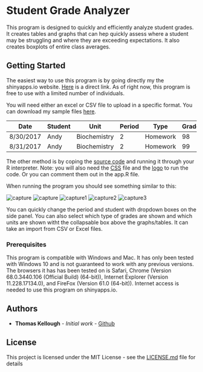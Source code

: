 # Student Grade Analyzer

This program is designed to quickly and efficiently analyze student grades. It creates tables and graphs that can hep quickly assess where a student may be struggling and where they are exceeding expectations. It also creates boxplots of entire class averages.

## Getting Started

The easiest way to use this program is by going directly my the shinyapps.io website. [Here](https://tkellough.shinyapps.io/grades/) is a direct link. As of right now, this program is free to use with a limited number of individuals. 

You will need either an excel or CSV file to upload in a specific format. You can download my sample files [here](https://github.com/thomaskellough/Personal-Projects/tree/add-css/grades-analyzer/assets).

| Date	    | Student	| Unit	        | Period	| Type	    | Grade	| Weight |
| --------- | ------- | ------------- | ------- | --------- | ----- | ------ |
| 8/30/2017	| Andy	  | Biochemistry	| 2	      | Homework	| 98	  | 15     |
| 8/31/2017	| Andy	  | Biochemistry	| 2	      | Homework	| 99    | 15     |


The other method is by coping the [source code](https://github.com/thomaskellough/Personal-Projects/blob/add-css/grades-analyzer/app.R) and running it through your R interpreter. Note: you will also need the [CSS](https://github.com/thomaskellough/Personal-Projects/blob/add-css/grades-analyzer/www/custom.css) file and the [logo](https://github.com/thomaskellough/Personal-Projects/blob/add-css/grades-analyzer/www/lhimg.JPG) to run the code. Or you can comment them out in the app.R file. 

When running the program you should see something similar to this:

![capture](https://user-images.githubusercontent.com/41200583/44596990-ca3fa580-a793-11e8-959d-a739d524e46b.JPG)
![capture](https://user-images.githubusercontent.com/41200583/44597071-12f75e80-a794-11e8-9a5e-859ea8b6076e.JPG)
![capture1](https://user-images.githubusercontent.com/41200583/44597076-1559b880-a794-11e8-9bab-fca0685cdda2.JPG)
![capture2](https://user-images.githubusercontent.com/41200583/44597077-17237c00-a794-11e8-981a-1a97cb2e9bc5.JPG)
![capture3](https://user-images.githubusercontent.com/41200583/44597084-1a1e6c80-a794-11e8-89ae-65e713213667.JPG)

You can quickly change the period and student with dropdown boxes on the side panel. You can also select which type of grades are shown and which units are shown witht the collapsable box above the graphs/tables. It can take an import from CSV or Excel files.

### Prerequisites

This program is compatible with Windows and Mac. It has only been tested with Windows 10 and is not guaranteed to work with any previous versions. The browsers it has has been tested on is Safari, Chrome (Version 68.0.3440.106 (Official Build) (64-bit)), Internet Explorer (Version 11.228.17134.0), and FireFox (Version 61.0 (64-bit)). Internet access is needed to use this program on shinyapps.io.

## Authors

* **Thomas Kellough** - *Initial work* - [Github](https://github.com/thomaskellough)

## License

This project is licensed under the MIT License - see the [LICENSE.md](LICENSE.md) file for details

